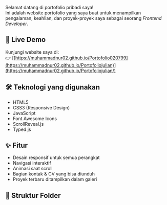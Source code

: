 Selamat datang di portofolio pribadi saya!  
Ini adalah website portofolio yang saya buat untuk menampilkan pengalaman, keahlian, dan proyek-proyek saya sebagai seorang *Frontend Developer*.

## 🔗 Live Demo
Kunjungi website saya di:  
👉 [[https://muhammadnur02.github.io/Portofolio020799](https://muhammadnur02.github.io/Portofoliojulian)](https://muhammadnur02.github.io/Portofoliojulian/)

## 🛠️ Teknologi yang digunakan
- HTML5
- CSS3 (Responsive Design)
- JavaScript
- Font Awesome Icons
- ScrollReveal.js
- Typed.js

## ✨ Fitur
- Desain responsif untuk semua perangkat
- Navigasi interaktif
- Animasi saat scroll
- Bagian kontak & CV yang bisa diunduh
- Proyek terbaru ditampilkan dalam galeri

## 📁 Struktur Folder

